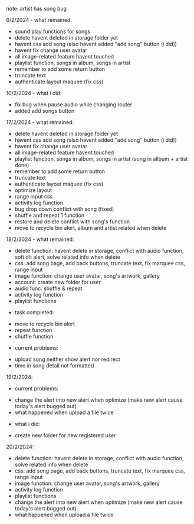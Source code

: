 note:
artist has song bug

6/2/2024 - what remained:
- sound play functions for songs
- delete havent deleted in storage folder yet 
- havent css add song (also havent added "add song" button (i did))
- havent fix change user avatar
- all image-related feature havent touched 
- playlist function, songs in album, songs in artist
- remember to add some return button 
- truncate text
- authenticate layout maquee (fix css)

10/2/2024 - what i did:
- fix bug when pause audio while changing router
- added add songs button

17/2/2024 - what remained:
- delete havent deleted in storage folder yet 
- havent css add song (also havent added "add song" button (i did))
- havent fix change user avatar
- all image-related feature havent touched 
- playlist function, songs in album, songs in artist (song in allbum + artist done)
- remember to add some return button 
- truncate text
- authenticate layout maquee (fix css)
- optimize layout 
- range input css
- activity log function
- bug drop down conflict with song (fixed)
- shuffle and repeat 1 function
- restore and delete conflict with song's function
- move to recycle bin alert, album and artist related when delete

18/2/2024 - what remained:
- delete function: havent delete in storage, conflict with audio function, soft dlt alert, solve related info when delete
- css: add song page, add back buttons, truncate text, fix marquee css, range input
- image function: change user avatar, song's artwork, gallery
- account: create new folder for user 
- audio func: shuffle & repeat
- activity log function
- playlist functions

* task completed: 
- move to recycle bin alert
- repeat function
- shuffle function

* current problems: 
- upload song neither show alert nor redirect
- time in song detail not formatted

19/2/2024:
* current problems: 
- change the alert into new alert when optimize (make new alert cause today's alert bugged out)
- what happened when upload a file twice

* what i did:
- create new folder for new registered user

20/2/2024:
- delete function: havent delete in storage, conflict with audio function, solve related info when delete
- css: add song page, add back buttons, truncate text, fix marquee css, range input
- image function: change user avatar, song's artwork, gallery
- activity log function
- playlist functions
- change the alert into new alert when optimize (make new alert cause today's alert bugged out)
- what happened when upload a file twice
